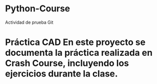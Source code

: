 # Python-Course
Actividad de prueba Git 
# Práctica CAD En este proyecto se documenta la práctica realizada en Crash Course, incluyendo los ejercicios durante la clase. 